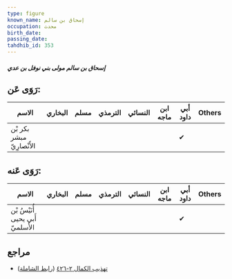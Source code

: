 ```yaml
---
type: figure
known_name: إسحاق بن سالم
occupation: محدث
birth_date:
passing_date:
tahdhib_id: 353
---
```

##### إسحاق بن سالم مولى بني نوفل بن عدي

## رَوَى عَن:
| الاسم                     | البخاري | مسلم | الترمذي | النسائي | ابن ماجه | أبي داود | Others |
| ------------------------- | ------- | ---- | ------- | ------- | -------- | -------- | ------ |
| بكر بْن مبشر الأَنْصارِيّ |         |      |         |         |          | ✔        |        |
## رَوَى عَنه:
| الاسم                            | البخاري | مسلم | الترمذي | النسائي | ابن ماجه | أبي داود | Others |
| -------------------------------- | ------- | ---- | ------- | ------- | -------- | -------- | ------ |
| أُنَيْسُ بْن أَبي يحيى الأَسلميّ |         |      |         |         |          | ✔        |        |
## مراجع
- [تهذيب الكمال ٢-٤٢٦](obsidian://open?vault=Tahdhib-al-Kamal&file=Figures/٣٥٣-إسحاق%20بن%20سالم%20مولى%20بني%20نوفل%20بن%20عدي) ([رابط الشاملة](https://shamela.ws/book/3722/907))